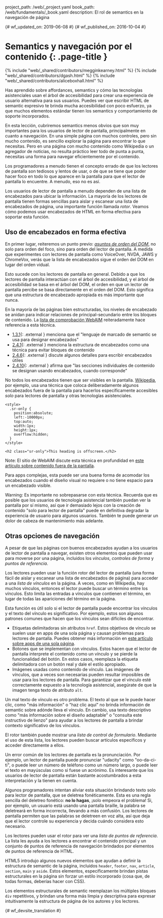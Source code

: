project_path: /web/_project.yaml
book_path: /web/fundamentals/_book.yaml
description: El rol de semantics en la navegación de página


{# wf_updated_on: 2019-06-08 #}
{# wf_published_on: 2016-10-04 #}

# Semantics y navegación por el contenido {: .page-title }

{% include "web/_shared/contributors/megginkearney.html" %}
{% include "web/_shared/contributors/dgash.html" %}
{% include "web/_shared/contributors/aliceboxhall.html" %}



Has aprendido sobre affordances, semantics y cómo las tecnologías asistenciales usan
el árbol de accesibilidad para crear una experiencia de usuario alternativa para sus usuarios.
Puedes ver que escribir HTML de semantic expresivo te brinda mucha
accesibilidad con poco esfuerzo, ya que muchos elementos estándar tienen los
semantics y comportamiento de soporte incorporados.

En esta lección, cubriremos semantics menos obvios que son muy importantes
para los usuarios de lector de pantalla, principalmente en cuanto a navegación. En una simple página con
muchos controles, pero sin mucho contenido, es sencillo explorar la página para encontrar lo que
necesitas. Pero en una página con mucho contenido como Wikipedia o un agregador
de noticias, no resulta práctico leer todo de punta a punta, necesitas
una forma para navegar eficientemente por el contenido.

Los programadores a menudo tienen el concepto errado de que los lectores de pantalla son tediosos y lentos
de usar, o de que se tiene que poder hacer foco en todo lo que aparece en la pantalla para que el lector
de pantalla lo encuentre. A menudo, eso no es así.

Los usuarios de lector de pantalla a menudo dependen de una lista de encabezados para ubicar la información. La mayoría de los
lectores de pantalla tienen formas sencillas para aislar y escanear una lista de encabezados de página, una
importante función llamada *rotor*. Veamos cómo podemos usar encabezados de HTML
en forma efectiva para soportar esta función.

## Uso de encabezados en forma efectiva

En primer lugar, reiteremos un punto previo: [*asuntos de
orden del DOM*](/web/fundamentals/accessibility/focus/dom-order-matters), no solo para
orden del foco, sino para orden del lector de pantalla. A medida que experimentes con lectores de pantalla
como VoiceOver, NVDA, JAWS y ChromeVox, verás que la lista de encabezados sigue
el orden del DOM en lugar del orden vidual.

Esto sucede con los lectores de pantalla en general. Debido a que los lectores de pantalla interactúan con
el árbol de accesibilidad, y el árbol de accesibilidad se basa en el árbol del DOM, el
orden en que un lector de pantalla percibe se basa directamente en el orden del DOM. Esto
significa que una estructura de encabezado apropiada es más importante que nunca.

En la mayoría de las páginas bien estructuradas, los niveles de encabezado se anidan para indicar
relaciones de principal-secundario entre los bloques de contenido. La [lista de comprobación
WebAIM](https://webaim.org/standards/wcag/checklist) reiteradamente hace referencia a esta
técnica.

 - [1.3.1](https://webaim.org/standards/wcag/checklist#sc1.3.1){: .external }
   menciona que el "lenguaje de marcado de semantic se usa para designar encabezados"
 - [2.4.1](https://webaim.org/standards/wcag/checklist#sc2.4.1){: .external }
   menciona la estructura de encabezados como una técnica para evitar bloques de
   contenido
 - [2.4.6](https://webaim.org/standards/wcag/checklist#sc2.4.6){: .external }
   discute algunos detalles para escribir encabezados útiles
 - [2.4.10](https://webaim.org/standards/wcag/checklist#sc2.4.10){: .external }
   afirma que "las secciones individuales de contenido se designan usando encabezados,
   cuando corresponde"

No todos los encabezados tienen que ser visibles en la pantalla.
[Wikipedia](https://www.wikipedia.org/), por ejemplo, usa una técnica que
coloca deliberadamente algunos encabezados fuera de la pantalla para hacerlos específicamente
accesibles *solo* para lectores de pantalla y otras tecnologías asistenciales.

    <style>
      .sr-only {
        position:absolute;
        left:-10000px;
        top:auto;
        width:1px;
        height:1px;
        overflow:hidden;
      }
    </style>

    <h2 class="sr-only">This heading is offscreen.</h2>

Note: El sitio de WebAIM discute esta técnica en profundidad en [este
artículo sobre contenido fuera de la pantalla](https://webaim.org/techniques/css/invisiblecontent/).

Para apps complejas, esta puede ser una buena forma de acomodar los encabezados cuando
el diseño visual no requiere o no tiene espacio para un encabezado visible.

Warning: Es importante no sobrepasarse con esta técnica. Recuerda que es posible que
los usuarios de tecnología asistencial también puedan ver la pantalla por sí mismo, así que
ir demasiado lejos con la creación de contenido "solo para lector de pantalla" puede
en definitiva degradar la experiencia de usuario para algunos usuarios. También te puede generar un
dolor de cabeza de mantenimiento más adelante.

## Otras opciones de navegación

A pesar de que las páginas con buenos encabezados ayudan a los usuarios de lector de pantalla a navegar, existen
otros elementos que pueden usar para moverse por una página, incluidos los *vínculos*, *controles
de forma* y *puntos de referencia*.

Los lectores pueden usar la función rotor del lector de pantalla (una forma fácil de aislar y
escanear una lista de encabezados de página) para acceder a una *lista de vínculos* en la página.
A veces, como en Wikipedia, hay muchos vínculos, entonces el lector puede buscar un
término entre los vínculos. Esto limita las entradas a vínculos que contienen el
término, en lugar de todas las apariciones del término en la página.

Esta función es útil solo si el lector de pantalla puede encontrar los vínculos y el texto
del vínculo es significativo. Por ejemplo, estos son algunos patrones comunes que hacen que los vínculos
sean difíciles de encontrar.

 - Etiquetas delimitadoras sin atributos `href`. Estos objetivos de vínculo se suelen usar en apps
   de una sola página y causan problemas para lectores de pantalla. Puedes
   obtener más información en [este artículo sobre apps de una sola página](http://neugierig.org/software/blog/2014/02/single-page-app-links.html).
 - Botones que se implementan con vínculos. Estos hacen que el lector de pantalla
   interprete el contenido como un vínculo y se pierde la funcionalidad del botón. En
   estos casos, reemplaza la etiqueta delimitadora con un botón real y dale el estilo
   apropiado.
 - Imágenes usadas como contenido de vínculo. Las imágenes de vínculos, que a veces son necesarias pueden resultar
   imposibles de usar para los lectores de pantalla. Para garantizar que el vínculo esté correctamente expuesto a la
   tecnología asistencial, asegúrate de que la imagen tenga texto de atributo `alt`.

Un mal texto de vínculo es otro problema. El texto al que se le puede hacer clic, como "más información" o "haz clic
aquí" no brinda información de semantic sobre adónde lleva el vínculo. En cambio, usa
texto descriptivo como "más información sobre el diseño adaptable" o "consulta este instructivo
de lienzo" para ayudar a los lectores de pantalla a brindar contexto significativo de los vínculos.

El rotor también puede mostrar una *lista de control de formulario*. Mediante el uso de esta lista, los lectores pueden
buscar artículos específicos y acceder directamente a ellos.

Un error común de los lectores de pantalla es la pronunciación. Por ejemplo, un lector
de pantalla puede pronunciar "udacity" como "oo-da-ci-ti", o puede leer un número de teléfono como un
número largo, o puede leer el texto en mayúsculas como si fuese un acrónimo.
Es interesante que los usuarios de lector de pantalla están bastante acostumbrados a esta interpretación y la tienen
en cuenta.

Algunos programadores intentan aliviar esta situación brindando texto
solo para lector de pantalla, que se deletrea fonéticamente. Esta es una regla sencilla del deletreo fonético:
**no lo hagas**, ¡solo empeora el problema! Si, por ejemplo, un usuario está usando
una pantalla braille, la palabra se deletreará en forma incorrecta, llevando a más
confusión. Los lectores de pantalla permiten que las palabras se deletreen en voz alta, así que deja que el
lector controle su experiencia y decida cuándo considera esto necesario.

Los lectores pueden usar el rotor para ver una *lista de puntos de referencia*. La lista les ayuda a los lectores
a encontrar el contenido principal y un conjunto de puntos de referencia de navegación brindados por elementos de puntos de referencia
de HTML.

HTML5 introdujo algunos nuevos elementos que ayudan a definir la estructura de semantic de
la página, incluidos `header`, `footer`, `nav`, `article`, `section`, `main` y
`aside`. Estos elementos, específicamente brindan pistas estructurales en la página
sin forzar un estilo incorporado (cosa que, de todas formas, deberías hacer con CSS).

Los elementos estructurales de semantic reemplazan los múltiples bloques `div` repetitivos, y
brindan una forma más limpia y descriptiva para expresar intuitivamente la estructura de página
de los autores y los lectores.




{# wf_devsite_translation #}
